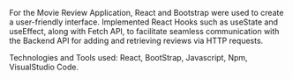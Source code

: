 For the Movie Review Application, React and Bootstrap were used to create a user-friendly interface. 
Implemented React Hooks such as useState and useEffect, along with Fetch API, to facilitate seamless communication with the Backend API for adding and retrieving reviews via HTTP requests.

Technologies and Tools used: React, BootStrap, Javascript,  Npm, VisualStudio Code.
